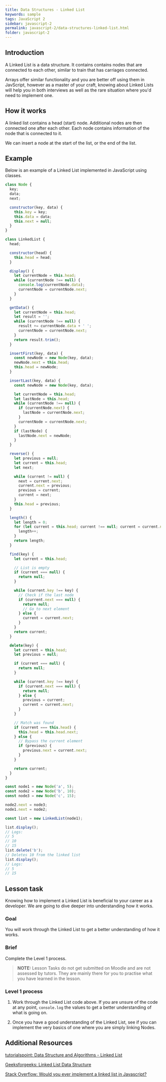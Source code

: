 ```yaml
---
title: Data Structures - Linked List
keywords: sample
tags: JavaScript 2
sidebar: javascript-2
permalink: javascript-2/data-structures-linked-list.html
folder: javascript-2
---
```


## Introduction

A Linked List is a data structure. It contains contains nodes that are connected to each other, similar to train that has carriages connected.

Arrays offer similar functionality and you are better off using them in JavScript, however as a master of your craft, knowing about Linked Lists will help you in both interviews as well as the rare situation where you'd need to implement one.

## How it works

A linked list contains a head (start) node. Additional nodes are then connected one after each other. Each node contains information of the node that is connected to it.

We can insert a node at the start of the list, or the end of the list.

## Example

Below is an example of a Linked List implemented in JavaScript using classes.

```js
class Node {
  key;
  data;
  next;

  constructor(key, data) {
    this.key = key;
    this.data = data;
    this.next = null;
  }
}

class LinkedList {
  head;

  constructor(head) {
    this.head = head;
  }

  display() {
    let currentNode = this.head;
    while (currentNode !== null) {
      console.log(currentNode.data);
      currentNode = currentNode.next;
    }
  }

  getData() {
    let currentNode = this.head;
    let result = '';
    while (currentNode !== null) {
      result += currentNode.data + ' ';
      currentNode = currentNode.next;
    }
    return result.trim();
  }

  insertFirst(key, data) {
    const newNode = new Node(key, data);
    newNode.next = this.head;
    this.head = newNode;
  }

  insertLast(key, data) {
    const newNode = new Node(key, data);

    let currentNode = this.head;
    let lastNode = this.head;
    while (currentNode !== null) {
      if (currentNode.next) {
        lastNode = currentNode.next;
      }
      currentNode = currentNode.next;
    }
    if (lastNode) {
      lastNode.next = newNode;
    }
  }

  reverse() {
    let previous = null;
    let current = this.head;
    let next;

    while (current != null) {
      next = current.next;
      current.next = previous;
      previous = current;
      current = next;
    }
    this.head = previous;
  }

  length() {
    let length = 0;
    for (let current = this.head; current !== null; current = current.next) {
      length++;
    }
    return length;
  }

  find(key) {
    let current = this.head;

    // List is empty
    if (current === null) {
      return null;
    }

    while (current.key !== key) {
      // Check if the last node
      if (current.next === null) {
        return null;
        // Go to next element
      } else {
        current = current.next;
      }
    }
    return current;
  }

  delete(key) {
    let current = this.head;
    let previous = null;

    if (current === null) {
      return null;
    }

    while (current.key !== key) {
      if (current.next === null) {
        return null;
      } else {
        previous = current;
        current = current.next;
      }
    }

    // Match was found
    if (current === this.head) {
      this.head = this.head.next;
    } else {
      // Bypass the current element
      if (previous) {
        previous.next = current.next;
      }
    }

    return current;
  }
}

const node1 = new Node('a', 5);
const node2 = new Node('b', 10);
const node3 = new Node('c', 15);

node2.next = node3;
node1.next = node2;

const list = new LinkedList(node1);

list.display();
// Logs:
// 5
// 10
// 15
list.delete('b');
// Deletes 10 from the linked list
list.display();
// Logs:
// 5
// 15
```

## Lesson task

Knowing how to implement a Linked List is beneficial to your career as a developer. We are going to dive deeper into understanding how it works.

### Goal

You will work through the Linked List to get a better understanding of how it works.

### Brief

Complete the Level 1 process.

> <b>NOTE:</b> Lesson Tasks do not get submitted on Moodle and are not assessed by tutors. They are mainly there for you to practise what you have learned in the lesson.

### Level 1 process

1. Work through the Linked List code above. If you are unsure of the code at any point, `console.log` the values to get a better understanding of what is going on.

2. Once you have a good understanding of the Linked List, see if you can implement the very basics of one where you are simply linking Nodes.

## Additional Resources

[tutorialspoint: Data Structure and Algorithms - Linked List](https://www.tutorialspoint.com/data_structures_algorithms/linked_list_algorithms.htm)

[Geeksforgeeks: Linked List Data Structure](https://www.geeksforgeeks.org/data-structures/linked-list/)

[Stack Overflow: Would you ever implement a linked list in Javascript?](https://stackoverflow.com/questions/30949981/would-you-ever-implement-a-linked-list-in-javascript#:~:text=There%20are%20reasons%20to%20use,keep%20track%20of%20their%20indexes.)
